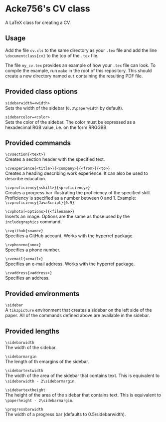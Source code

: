 # Acke756's CV class

A LaTeX class for creating a CV.

## Usage

Add the file `cv.cls` to the same directory as your `.tex` file and add the line
`\documentclass{cv}` to the top of the `.tex` file.

The file `my_cv.tex` provides an example of how your `.tex` file can look. To
compile the example, run `make` in the root of this repository. This should
create a new directory named `out` containing the resulting PDF file.

## Provided class options
`sidebarwidth=<width>`  
Sets the width of the sidebar (`0.3\paperwidth` by
default).

`sidebarcolor=<color>`  
Sets the color of the sidebar. The color must be expressed as a hexadecimal
RGB value, i.e. on the form RRGGBB.

## Provided commands
`\cvsection{<text>}`  
Creates a section header with the specified text.

`\cvexperience{<title>}{<company>}{<from>}{<to>}`  
Creates a heading describing work experience. It can also be used to describe
education.

`\cvproficiency{<skill>}{<proficiency>}`  
Creates a progress bar illustrating the proficiency of the specified skill.
Proficiency is specified as a number between 0 and 1.
Example: `\cvproficiency{JavaScript}{0.9}`

`\cvphoto[<options>]{<filename>}`  
Inserts an image. Options are the same as those used by the `includegraphics`
command.

`\cvgithub{<name>}`  
Specifies a GitHub account. Works with the hyperref package.

`\cvphoneno{<no>}`  
Specifies a phone number.

`\cvemail{<email>}`  
Specifies an e-mail address. Works with the hyperref package.

`\cvaddress{<address>}`  
Specifies an address.

## Provided environments
`\sidebar`  
A `tikzpicture` environment that creates a sidebar on the left
side of the paper. All of the commands defined above are available in the
sidebar.

## Provided lengths
`\sidebarwidth`  
The width of the sidebar.

`\sidebarmargin`  
The length of th emargins of the sidebar.

`\sidebartextwidth`  
The width of the area of the sidebar that contains text. This is equivalent
to `\sidebarwidth - 2\sidebarmargin`.

`\sidebartextheight`  
The height of the area of the sidebar that contains text. This is equivalent
to `\paperheight - 2\sidebarmargin`.

`\progressbarwidth`  
The width of a progress bar (defaults to 0.5\sidebarwidth).
